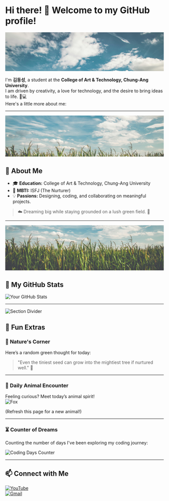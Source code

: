 # Hi there! 👋 Welcome to my GitHub profile!

![Section Divider](1.jpg)

I'm **김동성**, a student at the **College of Art & Technology, Chung-Ang University**.  
I am driven by creativity, a love for technology, and the desire to bring ideas to life. 🎨💻  
Here's a little more about me:

---

![Section Divider](2.jpg)

## 🌱 About Me

- 🎓 **Education:** College of Art & Technology, Chung-Ang University  
- 🧠 **MBTI:** ISFJ (The Nurturer)  
- 💡 **Passions:** Designing, coding, and collaborating on meaningful projects.  

> ☁️ Dreaming big while staying grounded on a lush green field. 🍃

---

![Section Divider](3.jpg)

## 🌟 My GitHub Stats
![Your GitHub Stats](https://github-readme-stats.vercel.app/api?username=YourUsername&show_icons=true&theme=radical)

---

![Section Divider](4.jpg)

## 🐾 Fun Extras

### 🌳 **Nature's Corner**  
Here’s a random green thought for today:  

> "Even the tiniest seed can grow into the mightiest tree if nurtured well." 🌱

---

### 🦊 **Daily Animal Encounter**
Feeling curious? Meet today’s animal spirit!  
![Fox](https://randomfox.ca/images/1.jpg)

(Refresh this page for a new animal!)

---

### ⏳ **Counter of Dreams**  
Counting the number of days I've been exploring my coding journey:

![Coding Days Counter](https://img.shields.io/badge/Days%20of%20Coding-999-brightgreen)

---

## 📫 Connect with Me
[![YouTube](https://img.shields.io/badge/-YouTube-red?style=flat&logo=YouTube&logoColor=white)](https://www.youtube.com/@%EA%B9%80%EB%8F%99%EC%84%B1-p3u)  
[![Gmail](https://img.shields.io/badge/-Gmail-D14836?style=flat&logo=Gmail&logoColor=white)](mailto:your_email@gmail.com)
